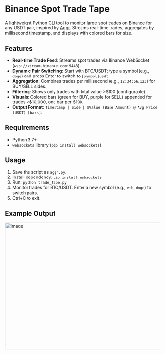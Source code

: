 # Binance Spot Trade Tape

A lightweight Python CLI tool to monitor large spot trades on Binance for any USDT pair, inspired by [Aggr](https://github.com/Tucsky/aggr). Streams real-time trades, aggregates by millisecond timestamp, and displays with colored bars for size.

## Features
- **Real-time Trade Feed**: Streams spot trades via Binance WebSocket (`wss://stream.binance.com:9443`).
- **Dynamic Pair Switching**: Start with BTC/USDT; type a symbol (e.g., `doge`) and press Enter to switch to `[symbol]usdt`.
- **Aggregation**: Combines trades per millisecond (e.g., `12:34:56.123`) for BUY/SELL sides.
- **Filtering**: Shows only trades with total value >$100 (configurable).
- **Visuals**: Colored bars (green for BUY, purple for SELL) appended for trades >$10,000, one bar per $10k.
- **Output Format**: `Timestamp | Side | $Value (Base Amount) @ Avg Price (USDT) [bars]`.

## Requirements
- Python 3.7+
- `websockets` library (`pip install websockets`)

## Usage
1. Save the script as `aggr.py`.
2. Install dependency: `pip install websockets`
3. Run: `python trade_tape.py`
4. Monitor trades for BTC/USDT. Enter a new symbol (e.g., `eth`, `doge`) to switch pairs.
5. Ctrl+C to exit.

## Example Output


<img width="679" height="413" alt="image" src="https://github.com/user-attachments/assets/e19ae5e7-940e-4e89-86f7-f15976d093bf" />
